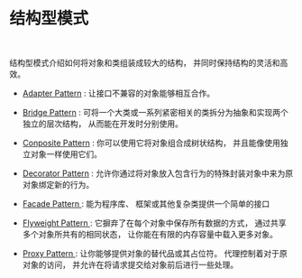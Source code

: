 # 结构型模式

&nbsp;

结构型模式介绍如何将对象和类组装成较大的结构， 并同时保持结构的灵活和高效。

- [Adapter Pattern](design-patterns-adapter.md) : 让接口不兼容的对象能够相互合作。

- [Bridge Pattern](design-patterns-bridge.md) : 可将一个大类或一系列紧密相关的类拆分为抽象和实现两个独立的层次结构， 从而能在开发时分别使用。

- [Conposite Pattern](design-patterns-composite.md) : 你可以使用它将对象组合成树状结构， 并且能像使用独立对象一样使用它们。
- [Decorator Pattern](design-patterns-decorator.md) :  允许你通过将对象放入包含行为的特殊封装对象中来为原对象绑定新的行为。
- [Facade Pattern ](design-patterns-facade.md) : 能为程序库、 框架或其他复杂类提供一个简单的接口
- [Flyweight Pattern ](design-patterns-flyweight.md) :  它摒弃了在每个对象中保存所有数据的方式， 通过共享多个对象所共有的相同状态， 让你能在有限的内存容量中载入更多对象。
- [Proxy Pattern ](design-patterns-proxy.md) :  让你能够提供对象的替代品或其占位符。 代理控制着对于原对象的访问， 并允许在将请求提交给对象前后进行一些处理。

